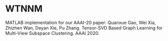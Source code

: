 # WTNNM
MATLAB implementation for our AAAI-20 paper:  Quanxue Gao, Wei Xia, Zhizhen Wan, Deyan Xie, Pu Zhang. Tensor-SVD Based Graph Learning for Multi-View Subspace Clustering. AAAI 2020.
